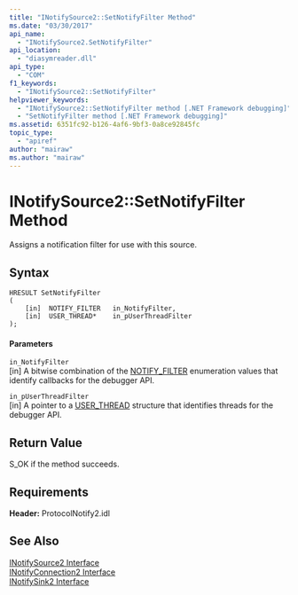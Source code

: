 ```yaml
---
title: "INotifySource2::SetNotifyFilter Method"
ms.date: "03/30/2017"
api_name: 
  - "INotifySource2.SetNotifyFilter"
api_location: 
  - "diasymreader.dll"
api_type: 
  - "COM"
f1_keywords: 
  - "INotifySource2::SetNotifyFilter"
helpviewer_keywords: 
  - "INotifySource2::SetNotifyFilter method [.NET Framework debugging]"
  - "SetNotifyFilter method [.NET Framework debugging]"
ms.assetid: 6351fc92-b126-4af6-9bf3-0a8ce92845fc
topic_type: 
  - "apiref"
author: "mairaw"
ms.author: "mairaw"
---
```

# INotifySource2::SetNotifyFilter Method
Assigns a notification filter for use with this source.  
  
## Syntax  
  
```  
HRESULT SetNotifyFilter  
(  
    [in]  NOTIFY_FILTER   in_NotifyFilter,  
    [in]  USER_THREAD*    in_pUserThreadFilter  
);  
```  
  
#### Parameters  
 `in_NotifyFilter`  
 [in] A bitwise combination of the [NOTIFY_FILTER](../../../../docs/framework/unmanaged-api/diagnostics/notify-filter-enumeration.md) enumeration values that identify callbacks for the debugger API.  
  
 `in_pUserThreadFilter`  
 [in] A pointer to a [USER_THREAD](../../../../docs/framework/unmanaged-api/diagnostics/user-thread-structure.md) structure that identifies threads for the debugger API.  
  
## Return Value  
 S_OK if the method succeeds.  
  
## Requirements  
 **Header:** ProtocolNotify2.idl  
  
## See Also  
 [INotifySource2 Interface](../../../../docs/framework/unmanaged-api/diagnostics/inotifysource2-interface.md)  
 [INotifyConnection2 Interface](../../../../docs/framework/unmanaged-api/diagnostics/inotifyconnection2-interface.md)  
 [INotifySink2 Interface](../../../../docs/framework/unmanaged-api/diagnostics/inotifysink2-interface.md)
